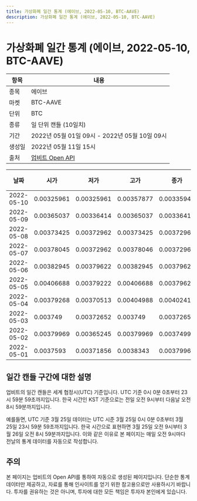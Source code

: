 ```yaml
---
title: 가상화폐 일간 통계 (에이브, 2022-05-10, BTC-AAVE)
description: 가상화폐 일간 통계 (에이브, 2022-05-10, BTC-AAVE)
---
```



가상화폐 일간 통계 (에이브, 2022-05-10, BTC-AAVE)
===

|항목|내용|
|--|--|
|종목|에이브|
|마켓|BTC-AAVE|
|단위|BTC|
|종류|일 단위 캔들 (10일치)|
|기간|2022년 05월 01일 09시 - 2022년 05월 10일 09시|
|생성일|2022년 05월 11일 15시|
|출처|[업비트 Open API](https://docs.upbit.com)|


|날짜|시가|저가|고가|종가|비고|
|--|--|--|--|--|--|
|2022-05-10|0.00325961|0.00325961|0.00357877|0.00335942|    |
|2022-05-09|0.00365037|0.00336414|0.00365037|0.00336414|    |
|2022-05-08|0.00373425|0.00372962|0.00373425|0.00372962|    |
|2022-05-07|0.00378045|0.00372962|0.00378046|0.00372962|    |
|2022-05-06|0.00382945|0.00379622|0.00382945|0.00379622|    |
|2022-05-05|0.00406688|0.00379222|0.00406688|0.00379622|    |
|2022-05-04|0.00379268|0.00370513|0.00404988|0.00402418|    |
|2022-05-03|0.003749|0.00372652|0.003749|0.00372652|    |
|2022-05-02|0.00379969|0.00365245|0.00379969|0.00374991|    |
|2022-05-01|0.0037593|0.00371856|0.0038343|0.00379968|    |


일간 캔들 구간에 대한 설명
---


업비트의 일간 캔들은 세계 협정시(UTC) 기준입니다. 
UTC 기준 0시 0분 0초부터 23시 59분 59초까지입니다. 
한국 시간인 KST 기준으로는 전일 오전 9시부터 다음날 오전 8시 59분까지입니다. 


예를들면, UTC 기준 3월 25일 데이터는 UTC 시준 3월 25일 0시 0분 0초부터 3월 25일 23시 59분 59초까지입니다. 
한국 시간으로 표현하면 3월 25일 오전 9시부터 3월 26일 오전 8시 59분까지입니다. 
이와 같은 이유로 본 페이지는 매일 오전 9시마다 전날의 통계 데이터를 자동으로 작성합니다. 


주의
---


본 페이지는 업비트의 Open API를 통하여 자동으로 생성된 페이지입니다. 
단순한 통계 데이터만 제공하고, 자료를 통해 인사이트를 얻기 위한 참고용으로만 사용하시기 바랍니다. 
투자를 권유하는 것은 아니며, 투자에 대한 모든 책임은 투자자 본인에게 있습니다. 
